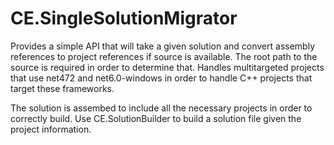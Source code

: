 # CE.SingleSolutionMigrator

Provides a simple API that will take a given solution and convert assembly references to project references if source is available.  The root path to the source is required in order to determine that.  Handles multitargeted projects that use net472 and net6.0-windows in order to handle C++ projects that target these frameworks.

The solution is assembed to include all the necessary projects in order to correctly build.  Use CE.SolutionBuilder to build a solution file given the project information.
